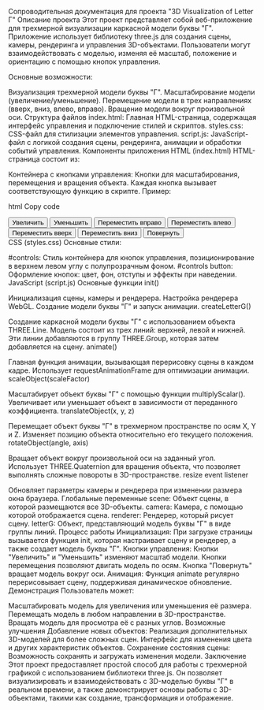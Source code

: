 Сопроводительная документация для проекта "3D Visualization of Letter Г"
Описание проекта
Этот проект представляет собой веб-приложение для трехмерной визуализации каркасной модели буквы "Г". Приложение использует библиотеку three.js для создания сцены, камеры, рендеринга и управления 3D-объектами. Пользователи могут взаимодействовать с моделью, изменяя её масштаб, положение и ориентацию с помощью кнопок управления.

Основные возможности:

Визуализация трехмерной модели буквы "Г".
Масштабирование модели (увеличение/уменьшение).
Перемещение модели в трех направлениях (вверх, вниз, влево, вправо).
Вращение модели вокруг произвольной оси.
Структура файлов
index.html: Главная HTML-страница, содержащая интерфейс управления и подключение стилей и скриптов.
styles.css: CSS-файл для стилизации элементов управления.
script.js: JavaScript-файл с логикой создания сцены, рендеринга, анимации и обработки событий управления.
Компоненты приложения
HTML (index.html)
HTML-страница состоит из:

Контейнера с кнопками управления:
Кнопки для масштабирования, перемещения и вращения объекта.
Каждая кнопка вызывает соответствующую функцию в скрипте.
Пример:

html
Copy code
<div id="controls">
    <button onclick="scaleObject(1.1)">Увеличить</button>
    <button onclick="scaleObject(0.9)">Уменьшить</button>
    <button onclick="translateObject(1, 0, 0)">Переместить вправо</button>
    <button onclick="translateObject(-1, 0, 0)">Переместить влево</button>
    <button onclick="translateObject(0, 1, 0)">Переместить вверх</button>
    <button onclick="translateObject(0, -1, 0)">Переместить вниз</button>
    <button onclick="rotateObject(Math.PI / 8, new THREE.Vector3(1, 1, 0))">Повернуть</button>
</div>
CSS (styles.css)
Основные стили:

#controls: Стиль контейнера для кнопок управления, позиционирование в верхнем левом углу с полупрозрачным фоном.
#controls button: Оформление кнопок: цвет, фон, отступы и эффекты при наведении.
JavaScript (script.js)
Основные функции
init()

Инициализация сцены, камеры и рендерера.
Настройка рендерера WebGL.
Создание модели буквы "Г" и запуск анимации.
createLetterG()

Создание каркасной модели буквы "Г" с использованием объекта THREE.Line.
Модель состоит из трех линий: верхней, левой и нижней.
Эти линии добавляются в группу THREE.Group, которая затем добавляется на сцену.
animate()

Главная функция анимации, вызывающая перерисовку сцены в каждом кадре.
Использует requestAnimationFrame для оптимизации анимации.
scaleObject(scaleFactor)

Масштабирует объект буквы "Г" с помощью функции multiplyScalar().
Увеличивает или уменьшает объект в зависимости от переданного коэффициента.
translateObject(x, y, z)

Перемещает объект буквы "Г" в трехмерном пространстве по осям X, Y и Z.
Изменяет позицию объекта относительно его текущего положения.
rotateObject(angle, axis)

Вращает объект вокруг произвольной оси на заданный угол.
Использует THREE.Quaternion для вращения объекта, что позволяет выполнять сложные повороты в 3D-пространстве.
resize event listener

Обновляет параметры камеры и рендерера при изменении размера окна браузера.
Глобальные переменные
scene: Объект сцены, в которой размещаются все 3D-объекты.
camera: Камера, с помощью которой отображается сцена.
renderer: Рендерер, который рисует сцену.
letterG: Объект, представляющий модель буквы "Г" в виде группы линий.
Процесс работы
Инициализация: При загрузке страницы вызывается функция init, которая настраивает сцену и рендерер, а также создает модель буквы "Г".
Кнопки управления:
Кнопки "Увеличить" и "Уменьшить" изменяют масштаб модели.
Кнопки перемещения позволяют двигать модель по осям.
Кнопка "Повернуть" вращает модель вокруг оси.
Анимация: Функция animate регулярно перерисовывает сцену, поддерживая динамическое обновление.
Демонстрация
Пользователь может:

Масштабировать модель для увеличения или уменьшения её размера.
Перемещать модель в любом направлении в 3D-пространстве.
Вращать модель для просмотра её с разных углов.
Возможные улучшения
Добавление новых объектов: Реализация дополнительных 3D-моделей для более сложных сцен.
Интерфейс для изменения цвета и других характеристик объектов.
Сохранение состояния сцены: Возможность сохранять и загружать изменения модели.
Заключение
Этот проект предоставляет простой способ для работы с трехмерной графикой с использованием библиотеки three.js. Он позволяет визуализировать и взаимодействовать с 3D-моделью буквы "Г" в реальном времени, а также демонстрирует основы работы с 3D-объектами, такими как создание, трансформация и отображение.
